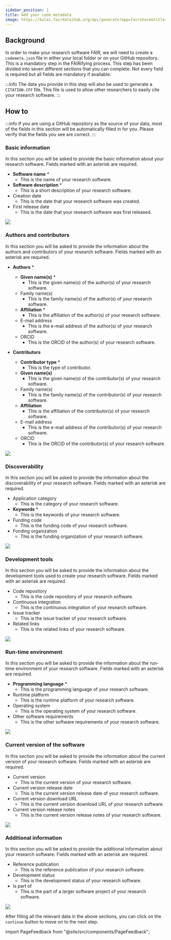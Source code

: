 ```yaml
---
sidebar_position: 1
title: Add your code metadata
image: https://kalai.fairdataihub.org/api/generate?app=fairshare&title=Add%20your%20code%20metadata&description=Curate%20and%20Share%20%7C%20Research%20software&org=fairdataihub
---
```


## Background

In order to make your research software FAIR, we will need to create a `codemeta.json` file in either your local folder or on your GitHub repository. This is a mandatory step in the FAIRifying process. This step has been divided into seven different sections that you can complete. Not every field is required but all fields are mandatory if available.

:::info
The data you provide in this step will also be used to generate a `CITATION.CFF` file. This file is used to allow other researchers to easily cite your research software.
:::

## How to

:::info
If you are using a GitHub repository as the source of your data, most of the fields in this section will be automatically filled in for you. Please verify that the fields you see are correct.
:::

### Basic information

In this section you will be asked to provide the basic information about your research software. Fields marked with an asterisk are required.

- **Software name** \*
  - This is the name of your research software.
- **Software description** \*
  - This is a short description of your research software.
- Creation date
  - This is the date that your research software was created.
- First release date
  - This is the date that your research software was first released.

![](./images/codemetaStep1.png)

### Authors and contributors

In this section you will be asked to provide the information about the authors and contributors of your research software. Fields marked with an asterisk are required.

- **Authors** \*

  - **Given name(s)** \*
    - This is the given name(s) of the author(s) of your research software.
  - Family name(s)
    - This is the family name(s) of the author(s) of your research software.
  - **Affiliation** \*
    - This is the affiliation of the author(s) of your research software.
  - E-mail address
    - This is the e-mail address of the author(s) of your research software.
  - ORCID
    - This is the ORCID of the author(s) of your research software.

- **Contributors**
  - **Contributor type** \*
    - This is the type of contributor.
  - **Given name(s)**
    - This is the given name(s) of the contributor(s) of your research software.
  - Family name(s)
    - This is the family name(s) of the contributor(s) of your research software.
  - **Affiliation**
    - This is the affiliation of the contributor(s) of your research software.
  - E-mail address
    - This is the e-mail address of the contributor(s) of your research software.
  - ORCID
    - This is the ORCID of the contributor(s) of your research software.

![](./images/codemetaStep2.png)

### Discoverability

In this section you will be asked to provide the information about the discoverability of your research software. Fields marked with an asterisk are required.

- Application category
  - This is the category of your research software.
- **Keywords** \*
  - This is the keywords of your research software.
- Funding code
  - This is the funding code of your research software.
- Funding organization
  - This is the funding organization of your research software.

![](./images/codemetaStep3.png)

### Development tools

In this section you will be asked to provide the information about the development tools used to create your research software. Fields marked with an asterisk are required.

- Code repository
  - This is the code repository of your research software.
- Continuous integration
  - This is the continuous integration of your research software.
- Issue tracker
  - This is the issue tracker of your research software.
- Related links
  - This is the related links of your research software.

![](./images/codemetaStep4.png)

### Run-time environment

In this section you will be asked to provide the information about the run-time environment of your research software. Fields marked with an asterisk are required.

- **Programming language** \*
  - This is the programming language of your research software.
- Runtime platform
  - This is the runtime platform of your research software.
- Operating system
  - This is the operating system of your research software.
- Other software requirements
  - This is the other software requirements of your research software.

![](./images/codemetaStep5.png)

### Current version of the software

In this section you will be asked to provide the information about the current version of your research software. Fields marked with an asterisk are required.

- Current version
  - This is the current version of your research software.
- Current version release date
  - This is the current version release date of your research software.
- Current version download URL
  - This is the current version download URL of your research software.
- Current version release notes
  - This is the current version release notes of your research software.

![](./images/codemetaStep6.png)

### Additional information

In this section you will be asked to provide the additional information about your research software. Fields marked with an asterisk are required.

- Reference publication
  - This is the reference publication of your research software.
- Development status
  - This is the development status of your research software.
- Is part of
  - This is the part of a larger software project of your research software.

![](./images/codemetaStep7.png)

After filling all the relevant data in the above sections, you can click on the `continue` button to move on to the next step.

import PageFeedback from "@site/src/components/PageFeedback";

<PageFeedback />
